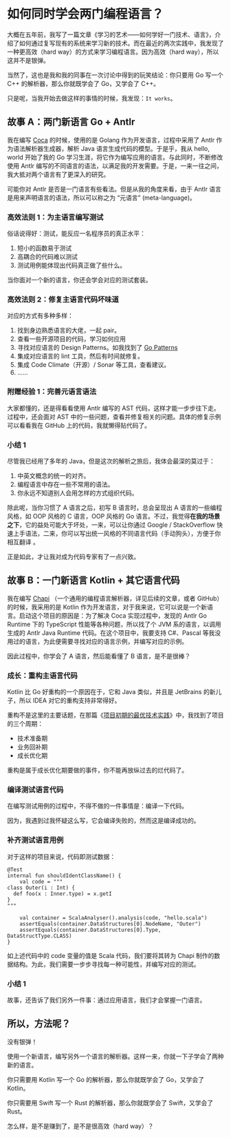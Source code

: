 # 如何同时学会两门编程语言？

大概在五年前，我写了一篇文章《学习的艺术——如何学好一门技术、语言》，介绍了如何通过复写现有的系统来学习新的技术。而在最近的两次实践中，我发现了一种更高效（hard way）的方式来学习编程语言。因为高效（hard way），所以这并不是银弹。

当然了，这也是我和我的同事在一次讨论中得到的玩笑结论：你只要用 Go 写一个 C++ 的解析器，那么你就既学会了 Go，又学会了 C++。

只是呢，当我开始去做这样的事情的时候，我发现：``It works``。

## 故事 A：两门新语言 Go + Antlr

我在编写 [Coca](https://github.com/phodal/coca) 的时候，使用的是 Golang 作为开发语言，过程中采用了 Antlr 作为语法解析器生成器，解析 Java 语言生成代码的模型。于是乎，我从 hello, world 开始了我的 Go 学习生涯，将它作为编写应用的语言。与此同时，不断修改使用 Antlr 编写的不同语言的语法，以满足我的开发需要。于是，一来一往之间，我大抵对两个语言有了更深入的研究。

可能你对 Antlr 是否是一门语言有些看法。但是从我的角度来看，由于 Antlr 语言是用来声明语言的语法，所以可以称之为 “元语言” (meta-language)。

### 高效法则 1：为主语言编写测试

俗话说得好：测试，能反应一名程序员的真正水平：

1. 短小的函数易于测试
2. 高耦合的代码难以测试
3. 测试用例能体现出代码真正做了些什么。

当你面对一个新的语言，你还会学会对应的测试套装。

### 高效法则 2：修复主语言代码坏味道

对应的方式有多种多样：

1. 找到身边熟悉语言的大佬，一起 pair。
2. 查看一些开源项目的代码，学习如何应用
3. 寻找对应语言的 Design Patterns。如我找到了 [Go Patterns](https://github.com/tmrts/go-patterns)
4. 集成对应语言的 lint 工具，然后有时间就修复。
5. 集成 Code Climate（开源）/ Sonar 等工具，查看建议。
6. ……

### 附赠经验 1：完善元语言语法

大家都懂的，还是得看看使用 Antlr 编写的 AST 代码，这样才能一步步往下走。过程中，还会面对 AST 中的一些问题，查看并修复相关的问题。具体的修复示例可以看看我在 GitHub 上的代码，我就懒得贴代码了。

### 小结 1

尽管我已经用了多年的 Java，但是这次的解析之旅后，我体会最深的莫过于：

1. 中英文概念的统一的对齐。
2. 编程语言中存在一些不常用的语法。
3. 你永远不知道别人会用怎样的方式组织代码。

除此呢，当你习惯了 A 语言之后，初写 B 语言时，总会呈现出 A 语言的一些编程风格，如 OOP 风格的 C 语言，OOP 风格的 Go 语言。不过，我觉得**在我的场景之下**，它的益处可能大于坏处，一来，可以让你通过 Google / StackOverflow 快速上手语法，二来，你可以写出统一风格的不同语言代码（手动狗头），方便于你相互翻译 。

正是如此，才让我对成为代码专家有了一点兴致。

## 故事 B：一门新语言 Kotlin + 其它语言代码

我在编写 [Chapi](https://github.com/phodal/chapi) （一个通用的编程语言解析器，详见后续的文章，或者 GitHub）的时候，我采用的是 Kotlin 作为开发语言，对于我来说，它可以说是一个新语言。启动这个项目的原因是：为了解决 Coca 实现过程中，发现的 Antlr Go Runtime 下的 TypeScript 性能等各种问题，所以找了个 JVM 系的语言，以调用生成的 Antlr Java Runtime 代码。在这个项目中，我要支持 C#、Pascal 等我没用过的语言，为此便需要寻找对应的语言示例，并编写对应的示例。

因此过程中，你学会了 A 语言，然后能看懂了 B 语言，是不是很棒？

### 成长：重构主语言代码

Kotlin 比 Go 好重构的一个原因在于，它和 Java 类似，并且是 JetBrains 的新儿子，所以 IDEA 对它的重构支持非常得好。

重构不是这里的主要话题，在那篇《[项目初期的最优技术实践](https://www.phodal.com/blog/short-time-project-best-practise/)》中，我找到了项目的三个周期：

 - 技术准备期
 - 业务回补期
 - 成长优化期

重构是属于成长优化期要做的事件，你不能再放纵过去的烂代码了。

### 编译测试语言代码

在编写测试用例的过程中，不得不做的一件事情是：编译一下代码。

因为，我遇到过我怀疑这么写，它会编译失败的，然而这是编译成功的。

### 补齐测试语言用例

对于这样的项目来说，代码即测试数据：

```kolin
@Test
internal fun shouldIdentClassName() {
    val code = """
class Outer(i : Int) {
  def foo(x : Inner.type) = x.getI
}
"""

    val container = ScalaAnalyser().analysis(code, "hello.scala")
    assertEquals(container.DataStructures[0].NodeName, "Outer")
    assertEquals(container.DataStructures[0].Type, DataStructType.CLASS)
}
```

如上述代码中的 code 变量的值是 Scala 代码，我们要将其转为 Chapi 制作的数据结构。为此，我们需要一步步寻找每一种可能性，并编写对应的测试。

### 小结 1

故事，还告诉了我们另外一件事：通过应用语言，我们才会掌握一门语言。

## 所以，方法呢？

没有银弹！

使用一个新语言，编写另外一个语言的解析器。这样一来，你就一下子学会了两种新的语言。

你只需要用 Kotlin 写一个 Go 的解析器，那么你就既学会了 Go，又学会了 Kotlin。

你只需要用 Swift 写一个 Rust 的解析器，那么你就既学会了 Swift，又学会了 Rust。

怎么样，是不是赚到了，是不是很高效（hard way）？
